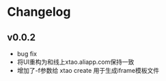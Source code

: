 # Changelog

## v0.0.2

* bug fix
* 将UI重构为和线上xtao.aliapp.com保持一致
* 增加了-f参数给 xtao create 用于生成iframe模板文件

